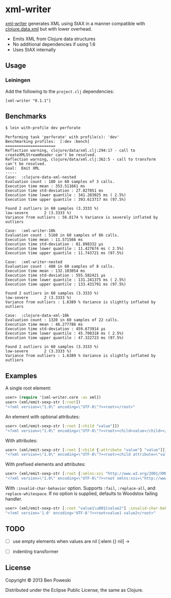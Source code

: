 # xml-writer

[xml-writer](http://github.com/bpoweski/xml-writer) generates XML using StAX in a manner compatible with [clojure.data.xml](http://github.com/clojure/clojure.data.xml) but with lower overhead.

* Emits XML from Clojure data structures
* No additional dependencies if using 1.6
* Uses StAX internally

## Usage

### Leiningen
Add the following to the `project.clj` dependencies:

    [xml-writer "0.1.1"]

## Benchmarks

```bash
$ lein with-profile dev perforate
```

```
Performing task 'perforate' with profile(s): 'dev'
Benchmarking profiles:  [:dev :bench]
======================
Reflection warning, clojure/data/xml.clj:294:17 - call to createXMLStreamReader can't be resolved.
Reflection warning, clojure/data/xml.clj:362:5 - call to transform can't be resolved.
Goal:  Emit XML
-----
Case:  :clojure-data-xml-nested
Evaluation count : 180 in 60 samples of 3 calls.
Execution time mean : 353.511661 ms
Execution time std-deviation : 27.027851 ms
Execution time lower quantile : 341.283025 ms ( 2.5%)
Execution time upper quantile : 393.613717 ms (97.5%)

Found 2 outliers in 60 samples (3.3333 %)
low-severe       2 (3.3333 %)
Variance from outliers : 56.8174 % Variance is severely inflated by outliers

Case:  :xml-writer-10k
Evaluation count : 5160 in 60 samples of 86 calls.
Execution time mean : 11.571566 ms
Execution time std-deviation : 81.898332 µs
Execution time lower quantile : 11.427674 ms ( 2.5%)
Execution time upper quantile : 11.743721 ms (97.5%)

Case:  :xml-writer-nested
Evaluation count : 480 in 60 samples of 8 calls.
Execution time mean : 132.103054 ms
Execution time std-deviation : 555.582421 µs
Execution time lower quantile : 131.241375 ms ( 2.5%)
Execution time upper quantile : 133.431791 ms (97.5%)

Found 2 outliers in 60 samples (3.3333 %)
low-severe       2 (3.3333 %)
Variance from outliers : 1.6389 % Variance is slightly inflated by outliers

Case:  :clojure-data-xml-10k
Evaluation count : 1320 in 60 samples of 22 calls.
Execution time mean : 46.277786 ms
Execution time std-deviation : 459.673914 µs
Execution time lower quantile : 45.708318 ms ( 2.5%)
Execution time upper quantile : 47.322723 ms (97.5%)

Found 2 outliers in 60 samples (3.3333 %)
low-severe       2 (3.3333 %)
Variance from outliers : 1.6389 % Variance is slightly inflated by outliers
```

## Examples

A single root element:

```clojure
user> (require '[xml-writer.core :as xml])
user> (xml/emit-sexp-str [:root])
"<?xml version=\"1.0\" encoding=\"UTF-8\"?><root></root>"
```

An element with optional attributes:

```clojure
user> (xml/emit-sexp-str [:root [:child "value"]])
"<?xml version=\"1.0\" encoding=\"UTF-8\"?><root><child>value</child></root>"
```

With attributes:

```clojure
user> (xml/emit-sexp-str [:root [:child {:attribute "value"} "value"]])
"<?xml version=\"1.0\" encoding=\"UTF-8\"?><root><child attribute=\"value\">value</child></root>"
```

With prefixed elements and attributes:

```clojure
user> (xml/emit-sexp-str [:root {:xmlns:xsi "http://www.w3.org/2001/XMLSchema-instance"} [:child {:xsi:nil true} nil]])
"<?xml version=\"1.0\" encoding=\"UTF-8\"?><root xmlns:xsi=\"http://www.w3.org/2001/XMLSchema-instance\"><child xsi:nil=\"true\"></child></root>"
```

With `:invalid-char-behavior` option. Supports `:fail`, `:replace-all`, and `replace-whitespace`. If no option is supplied, defaults to Woodstox failing handler.

```clojure
user> (xml/emit-sexp-str [:root "value1\u001Cvalue2"] :invalid-char-behavior :replace-whitespace)
"<?xml version='1.0' encoding='UTF-8'?><root>value1 value2</root>"
```

## TODO

- [ ] use empty elements when values are nil [:elem {} nil] -> <elem />
- [ ] indenting transformer


## License

Copyright © 2013 Ben Poweski

Distributed under the Eclipse Public License, the same as Clojure.
